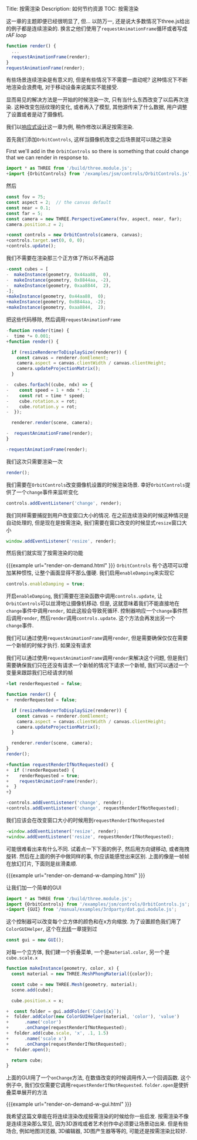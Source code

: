 Title: 按需渲染
Description: 如何节约资源
TOC: 按需渲染

这一章的主题即便已经很明显了, 但... 以防万一, 还是说大多数情况下three.js给出的例子都是连续渲染的. 换言之他们使用了`requestAnimationFrame`循环或者写成*rAF loop*

```js
function render() {
  ...
  requestAnimationFrame(render);
}
requestAnimationFrame(render);
```

有些场景连续渲染是有意义的, 但是有些情况下不需要一直动呢? 这种情况下不断地渲染会浪费电, 对于移动设备来说属实不能接受. 

显而易见的解决方法是一开始的时候渲染一次, 只有当什么东西改变了以后再次渲染. 这种改变包括纹理的变化, 或者再入了模型, 其他源传来了什么数据, 用户调整了设置或者是动了摄像机. 

我们以[响应式设计](responsive.html)这一章为例, 稍作修改以满足按需渲染.

首先我们添加`OrbitControls`, 这样当摄像机改变之后场景就可以随之渲染

First we'll add in the `OrbitControls` so there is something that could change
that we can render in response to.

```js
import * as THREE from '/build/three.module.js';
+import {OrbitControls} from '/examples/jsm/controls/OrbitControls.js';
```

然后

```js
const fov = 75;
const aspect = 2;  // the canvas default
const near = 0.1;
const far = 5;
const camera = new THREE.PerspectiveCamera(fov, aspect, near, far);
camera.position.z = 2;

+const controls = new OrbitControls(camera, canvas);
+controls.target.set(0, 0, 0);
+controls.update();
```
我们不需要在渲染那三个正方体了所以不再追踪

```js
-const cubes = [
-  makeInstance(geometry, 0x44aa88,  0),
-  makeInstance(geometry, 0x8844aa, -2),
-  makeInstance(geometry, 0xaa8844,  2),
-];
+makeInstance(geometry, 0x44aa88,  0);
+makeInstance(geometry, 0x8844aa, -2);
+makeInstance(geometry, 0xaa8844,  2);
```
把这些代码移除, 然后调用`requestAnimationFrame`

```js
-function render(time) {
-  time *= 0.001;
+function render() {

  if (resizeRendererToDisplaySize(renderer)) {
    const canvas = renderer.domElement;
    camera.aspect = canvas.clientWidth / canvas.clientHeight;
    camera.updateProjectionMatrix();
  }

-  cubes.forEach((cube, ndx) => {
-    const speed = 1 + ndx * .1;
-    const rot = time * speed;
-    cube.rotation.x = rot;
-    cube.rotation.y = rot;
-  });

  renderer.render(scene, camera);

-  requestAnimationFrame(render);
}

-requestAnimationFrame(render);
```

我们这次只需要渲染一次

```js
render();
```
我们需要在`OrbitControls`改变摄像机设置的时候渲染场景.
幸好`OrbitControls`提供了一个`change`事件来监听变化

```js
controls.addEventListener('change', render);
```

我们同样需要捕捉到用户改变窗口大小的情况. 在之前连续渲染的时候这种情况是自动处理的, 但是现在是按需渲染, 我们需要在窗口改变的时候显式`resize`窗口大小

```js
window.addEventListener('resize', render);
```
然后我们就实现了按需渲染的功能

{{{example url="render-on-demand.html" }}}
`OrbitControls` 有个选项可以增加某种惯性, 让整个画面显得不那么僵硬. 我们启用`enableDamping`来实现它

```js
controls.enableDamping = true;
```
开启`enableDamping`, 我们需要在渲染函数中调用`controls.update`, 让`OrbitControls`可以丝滑地让摄像机移动. 但是, 这就意味着我们不能直接地在`change`事件中调用`render`, 如此这般会导致死循环. 控制器响应一个`change`事件然后调用`render`, 然后`render`调用`controls.update`. 这个方法会再发出另一个`change`事件. 

我们可以通过使用`requestAnimationFrame`调用`render`, 但是需要确保仅仅在需要一个新帧的时候才执行. 如果没有请求

我们可以通过使用`requestAnimationFrame`调用`render`来解决这个问题, 但是我们需要确保我们只在还没有请求一个新帧的情况下请求一个新帧, 我们可以通过一个变量来跟踪我们已经请求的帧

```js
+let renderRequested = false;

function render() {
+  renderRequested = false;

  if (resizeRendererToDisplaySize(renderer)) {
    const canvas = renderer.domElement;
    camera.aspect = canvas.clientWidth / canvas.clientHeight;
    camera.updateProjectionMatrix();
  }

  renderer.render(scene, camera);
}
render();

+function requestRenderIfNotRequested() {
+  if (!renderRequested) {
+    renderRequested = true;
+    requestAnimationFrame(render);
+  }
+}

-controls.addEventListener('change', render);
+controls.addEventListener('change', requestRenderIfNotRequested);
```
我们应该会在改变窗口大小的时候用到`requestRenderIfNotRequested`

```js
-window.addEventListener('resize', render);
+window.addEventListener('resize', requestRenderIfNotRequested);
```

可能很难看出来有什么不同. 试着点一下下面的例子, 然后用方向键移动, 或者拖拽旋转. 然后在上面的例子中做同样的事, 你应该能感觉出来区别. 上面的像是一帧帧在放幻灯片, 下面则是丝滑柔顺.

{{{example url="render-on-demand-w-damping.html" }}}

让我们加一个简单的GUI

```js
import * as THREE from '/build/three.module.js';
import {OrbitControls} from '/examples/jsm/controls/OrbitControls.js';
+import {GUI} from '/manual/examples/3rdparty/dat.gui.module.js';
```

这个控制器可以改变每个立方体的颜色和在x方向缩放. 为了设置颜色我们用了`ColorGUIHelper`, 这个在[光线](lights.html)一章提到过


```js
const gui = new GUI();
```
对每一个立方体, 我们建一个折叠菜单, 一个是`material.color`, 另一个是`cube.scale.x`

```js
function makeInstance(geometry, color, x) {
  const material = new THREE.MeshPhongMaterial({color});

  const cube = new THREE.Mesh(geometry, material);
  scene.add(cube);

  cube.position.x = x;

+  const folder = gui.addFolder(`Cube${x}`);
+  folder.addColor(new ColorGUIHelper(material, 'color'), 'value')
+      .name('color')
+      .onChange(requestRenderIfNotRequested);
+  folder.add(cube.scale, 'x', .1, 1.5)
+      .name('scale x')
+      .onChange(requestRenderIfNotRequested);
+  folder.open();

  return cube;
}
```

上面的GUI用了一个`onChange`方法, 在数值改变的时候调用传入一个回调函数. 这个例子中, 我们仅仅需要它调用`requestRenderIfNotRequested`. `folder.open`是使折叠菜单展开的方法


{{{example url="render-on-demand-w-gui.html" }}}

我希望这篇文章能在将连续渲染改成按需渲染的时候给你一些启发. 按需渲染不像是连续渲染那么常见, 因为3D游戏或者艺术创作中必须要让场景动出来. 但是有些场合, 例如地图浏览器, 3D编辑器, 3D图产生器等等的, 可能还是按需渲染比较好. 
